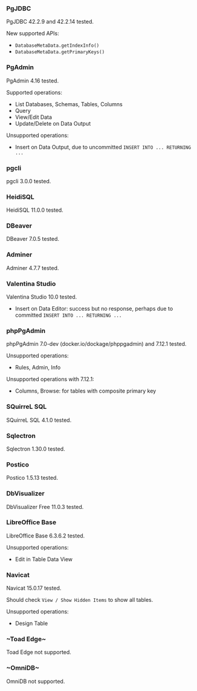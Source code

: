 ### PgJDBC

PgJDBC 42.2.9 and 42.2.14 tested.

New supported APIs:

- `DatabaseMetaData.getIndexInfo()`
- `DatabaseMetaData.getPrimaryKeys()`

### PgAdmin

PgAdmin 4.16 tested.

Supported operations:

- List Databases, Schemas, Tables, Columns
- Query
- View/Edit Data
- Update/Delete on Data Output

Unsupported operations:

- Insert on Data Output, due to uncommitted `INSERT INTO ... RETURNING ...`

### pgcli

pgcli 3.0.0 tested.

### HeidiSQL

HeidiSQL 11.0.0 tested.

### DBeaver

DBeaver 7.0.5 tested.

### Adminer

Adminer 4.7.7 tested.

### Valentina Studio

Valentina Studio 10.0 tested.

- Insert on Data Editor: success but no response, perhaps due to committed `INSERT INTO ... RETURNING ...`

### phpPgAdmin

phpPgAdmin 7.0-dev (docker.io/dockage/phppgadmin) and 7.12.1 tested.

Unsupported operations:

- Rules, Admin, Info

Unsupported operations with 7.12.1:

- Columns, Browse: for tables with composite primary key

### SQuirreL SQL

SQuirreL SQL 4.1.0 tested.

### Sqlectron

Sqlectron 1.30.0 tested.

### Postico

Postico 1.5.13 tested.

### DbVisualizer

DbVisualizer Free 11.0.3 tested.

### LibreOffice Base

LibreOffice Base 6.3.6.2 tested.

Unsupported operations:

- Edit in Table Data View

### Navicat

Navicat 15.0.17 tested.

Should check `View / Show Hidden Items` to show all tables.

Unsupported operations:

- Design Table

### ~Toad Edge~

Toad Edge not supported.

### ~OmniDB~

OmniDB not supported.